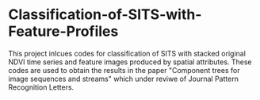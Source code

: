 # Classification-of-SITS-with-Feature-Profiles

This project inlcues codes for classification of SITS with stacked original NDVI time series and feature images produced by spatial attributes. These codes are used to obtain the results in the paper "Component trees for image sequences and streams" which under reviwe of Journal Pattern Recognition Letters.

